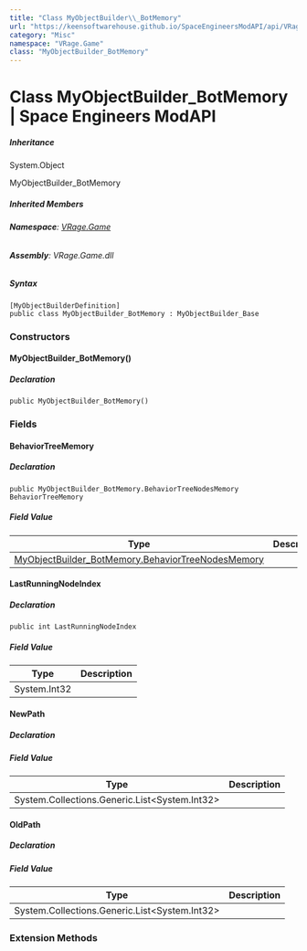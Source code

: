 ```yaml
---
title: "Class MyObjectBuilder\\_BotMemory"
url: "https://keensoftwarehouse.github.io/SpaceEngineersModAPI/api/VRage.Game.MyObjectBuilder_BotMemory.html"
category: "Misc"
namespace: "VRage.Game"
class: "MyObjectBuilder_BotMemory"
---
```


# Class MyObjectBuilder\_BotMemory | Space Engineers ModAPI

##### Inheritance

System.Object

MyObjectBuilder\_BotMemory

##### Inherited Members

###### **Namespace**: [VRage.Game](https://keensoftwarehouse.github.io/SpaceEngineersModAPI/api/VRage.Game.html)

###### **Assembly**: VRage.Game.dll

##### Syntax

```
[MyObjectBuilderDefinition]
public class MyObjectBuilder_BotMemory : MyObjectBuilder_Base
```

### Constructors

#### MyObjectBuilder\_BotMemory()

##### Declaration

```
public MyObjectBuilder_BotMemory()
```

### Fields

#### BehaviorTreeMemory

##### Declaration

```
public MyObjectBuilder_BotMemory.BehaviorTreeNodesMemory BehaviorTreeMemory
```

##### Field Value

| Type | Description |
| --- | --- |
| [MyObjectBuilder\_BotMemory.BehaviorTreeNodesMemory](https://keensoftwarehouse.github.io/SpaceEngineersModAPI/api/VRage.Game.MyObjectBuilder_BotMemory.BehaviorTreeNodesMemory.html) |     |

#### LastRunningNodeIndex

##### Declaration

```
public int LastRunningNodeIndex
```

##### Field Value

| Type | Description |
| --- | --- |
| System.Int32 |     |

#### NewPath

##### Declaration

##### Field Value

| Type | Description |
| --- | --- |
| System.Collections.Generic.List<System.Int32\> |     |

#### OldPath

##### Declaration

##### Field Value

| Type | Description |
| --- | --- |
| System.Collections.Generic.List<System.Int32\> |     |

### Extension Methods